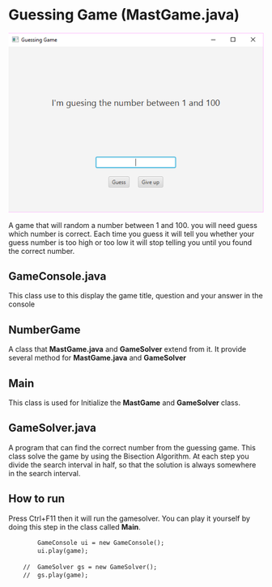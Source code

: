     
# Guessing Game (MastGame.java)
![GUI](img/previewGuessingGame.PNG)

A game that will random a number between 1 and 100. you will need guess which number is correct. Each time you guess it will tell you whether your guess number is too high or too low it will stop telling you until you found the correct number.


## GameConsole.java
This class use to this display the game title, question and your answer in the console

## NumberGame
A class that **MastGame.java** and **GameSolver** extend from it. It provide several method for  **MastGame.java** and 
**GameSolver**
## Main
This class is used for Initialize the **MastGame** and **GameSolver** class.
## GameSolver.java
A program that can find the correct number from the guessing game. This class solve the game by using the Bisection Algorithm. At each step you divide the search interval in half, so that the solution is always somewhere in the search interval.
    
## How to run
Press Ctrl+F11  then it will run the gamesolver. You can play it yourself by doing this step in the class called **Main**.

    
    		GameConsole ui = new GameConsole();
    		ui.play(game);
    		
        //	GameSolver gs = new GameSolver();
        //	gs.play(game);

    
